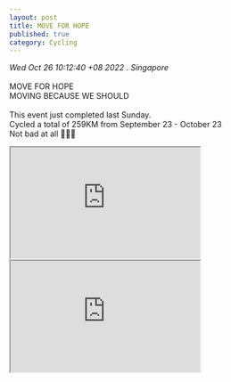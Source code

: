 ```yaml
---
layout: post
title: MOVE FOR HOPE
published: true
category: Cycling
---
```

_Wed Oct 26 10:12:40 +08 2022 . Singapore_
<br>
<br>
MOVE FOR HOPE
<br>
MOVING BECAUSE WE SHOULD
<br>
<br>
This event just completed last Sunday.
<br>
Cycled a total of 259KM from September 23 - October 23
<br>
Not bad at all 🚴🏻‍♀️
<br>
<iframe src="https://drive.google.com/file/d/1GLPysuVuJVLDNwonLZhF3XvhvpIA_Z5r/preview" width="340" height="200" allow="autoplay"></iframe>
<iframe src="https://drive.google.com/file/d/1moNyhyWtat-URcVL4kIlUVOTqxDCmch6/preview" width="340" height="200" allow="autoplay"></iframe>

